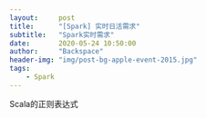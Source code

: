```yaml
---
layout:     post
title:      "[Spark] 实时日活需求"
subtitle:   "Spark实时需求"
date:       2020-05-24 10:50:00
author:     "Backspace"
header-img: "img/post-bg-apple-event-2015.jpg"
tags:
    - Spark
---
```


Scala的正则表达式